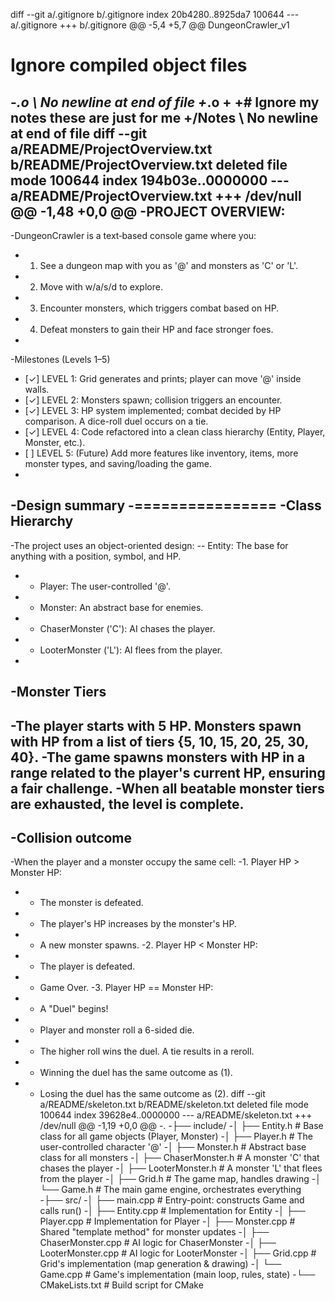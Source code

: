 diff --git a/.gitignore b/.gitignore
index 20b4280..8925da7 100644
--- a/.gitignore
+++ b/.gitignore
@@ -5,4 +5,7 @@
 DungeonCrawler_v1
 
 # Ignore compiled object files
-*.o
\ No newline at end of file
+*.o
+
+# Ignore my notes these are just for me
+/Notes
\ No newline at end of file
diff --git a/README/ProjectOverview.txt b/README/ProjectOverview.txt
deleted file mode 100644
index 194b03e..0000000
--- a/README/ProjectOverview.txt
+++ /dev/null
@@ -1,48 +0,0 @@
-PROJECT OVERVIEW:
-
-DungeonCrawler is a text‑based console game where you:
-    1. See a dungeon map with you as '@' and monsters as 'C' or 'L'.
-    2. Move with w/a/s/d to explore.
-    3. Encounter monsters, which triggers combat based on HP.
-    4. Defeat monsters to gain their HP and face stronger foes.
-
-Milestones (Levels 1–5)
-    [✓] LEVEL 1: Grid generates and prints; player can move '@' inside walls.
-    [✓] LEVEL 2: Monsters spawn; collision triggers an encounter.
-    [✓] LEVEL 3: HP system implemented; combat decided by HP comparison. A dice-roll duel occurs on a tie.
-    [✓] LEVEL 4: Code refactored into a clean class hierarchy (Entity, Player, Monster, etc.).
-    [ ] LEVEL 5: (Future) Add more features like inventory, items, more monster types, and saving/loading the game.
-
-Design summary
-================
-Class Hierarchy
----------------
-The project uses an object-oriented design:
-- Entity: The base for anything with a position, symbol, and HP.
-  - Player: The user-controlled '@'.
-  - Monster: An abstract base for enemies.
-    - ChaserMonster ('C'): AI chases the player.
-    - LooterMonster ('L'): AI flees from the player.
-
-Monster Tiers
--------------
-The player starts with 5 HP. Monsters spawn with HP from a list of tiers {5, 10, 15, 20, 25, 30, 40}.
-The game spawns monsters with HP in a range related to the player's current HP, ensuring a fair challenge.
-When all beatable monster tiers are exhausted, the level is complete.
-
-Collision outcome
------------------
-When the player and a monster occupy the same cell:
-1. Player HP > Monster HP:
-   - The monster is defeated.
-   - The player's HP increases by the monster's HP.
-   - A new monster spawns.
-2. Player HP < Monster HP:
-   - The player is defeated.
-   - Game Over.
-3. Player HP == Monster HP:
-   - A "Duel" begins!
-   - Player and monster roll a 6-sided die.
-   - The higher roll wins the duel. A tie results in a reroll.
-   - Winning the duel has the same outcome as (1).
-   - Losing the duel has the same outcome as (2).
diff --git a/README/skeleton.txt b/README/skeleton.txt
deleted file mode 100644
index 39628e4..0000000
--- a/README/skeleton.txt
+++ /dev/null
@@ -1,19 +0,0 @@
-.
-├── include/
-│   ├── Entity.h        # Base class for all game objects (Player, Monster)
-│   ├── Player.h        # The user-controlled character '@'
-│   ├── Monster.h       # Abstract base class for all monsters
-│   ├── ChaserMonster.h # A monster 'C' that chases the player
-│   ├── LooterMonster.h # A monster 'L' that flees from the player
-│   ├── Grid.h          # The game map, handles drawing
-│   └── Game.h          # The main game engine, orchestrates everything
-├── src/
-│   ├── main.cpp        # Entry-point: constructs Game and calls run()
-│   ├── Entity.cpp      # Implementation for Entity
-│   ├── Player.cpp      # Implementation for Player
-│   ├── Monster.cpp     # Shared "template method" for monster updates
-│   ├── ChaserMonster.cpp # AI logic for ChaserMonster
-│   ├── LooterMonster.cpp # AI logic for LooterMonster
-│   ├── Grid.cpp        # Grid's implementation (map generation & drawing)
-│   └── Game.cpp        # Game's implementation (main loop, rules, state)
-└── CMakeLists.txt      # Build script for CMake
